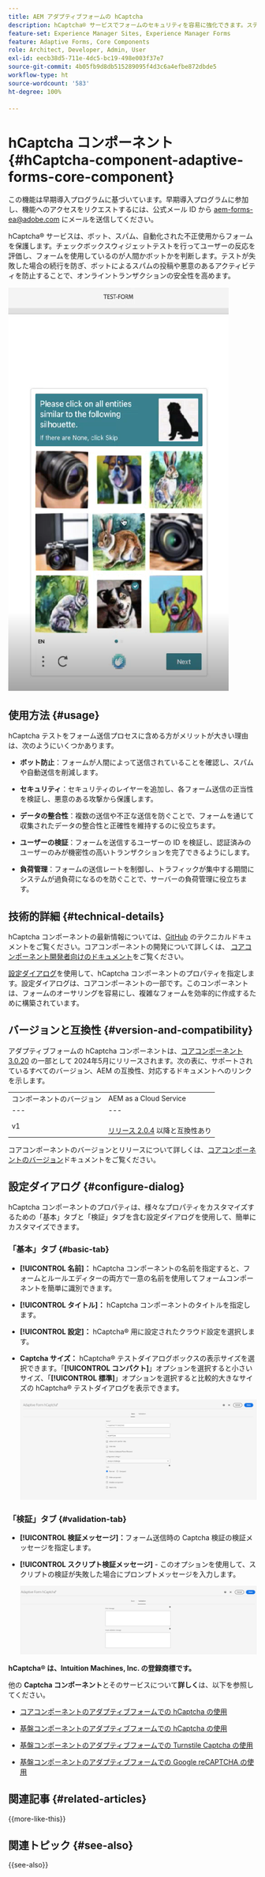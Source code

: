 ```yaml
---
title: AEM アダプティブフォームの hCaptcha
description: hCaptcha® サービスでフォームのセキュリティを容易に強化できます。ステップバイステップガイドをご用意しております。
feature-set: Experience Manager Sites, Experience Manager Forms
feature: Adaptive Forms, Core Components
role: Architect, Developer, Admin, User
exl-id: eecb38d5-711e-4dc5-bc19-498e003f37e7
source-git-commit: 4b05fb9d8db515289095f4d3c6a4efbe872dbde5
workflow-type: ht
source-wordcount: '583'
ht-degree: 100%

---
```


# hCaptcha コンポーネント{#hCaptcha-component-adaptive-forms-core-component}

<span class="preview">この機能は早期導入プログラムに基づいています。早期導入プログラムに参加し、機能へのアクセスをリクエストするには、公式メール ID から aem-forms-ea@adobe.com にメールを送信してください。</span>

hCaptcha® サービスは、ボット、スパム、自動化された不正使用からフォームを保護します。チェックボックスウィジェットテストを行ってユーザーの反応を評価し、フォームを使用しているのが人間かボットかを判断します。テストが失敗した場合の続行を防ぎ、ボットによるスパムの投稿や悪意のあるアクティビティを防止することで、オンライントランザクションの安全性を高めます。

![hCaptcha®](/help/adaptive-forms/assets/hCaptcha-challenge.png)

## 使用方法 {#usage}

hCaptcha テストをフォーム送信プロセスに含める方がメリットが大きい理由は、次のようにいくつかあります。

- **ボット防止**：フォームが人間によって送信されていることを確認し、スパムや自動送信を削減します。

- **セキュリティ**：セキュリティのレイヤーを追加し、各フォーム送信の正当性を検証し、悪意のある攻撃から保護します。

- **データの整合性**：複数の送信や不正な送信を防ぐことで、フォームを通じて収集されたデータの整合性と正確性を維持するのに役立ちます。

- **ユーザーの検証**：フォームを送信するユーザーの ID を検証し、認証済みのユーザーのみが機密性の高いトランザクションを完了できるようにします。

- **負荷管理**：フォームの送信レートを制御し、トラフィックが集中する期間にシステムが過負荷になるのを防ぐことで、サーバーの負荷管理に役立ちます。

## 技術的詳細 {#technical-details}

hCaptcha コンポーネントの最新情報については、[GitHub](https://github.com/adobe/aem-core-forms-components/blob/master/ui.af.apps/src/main/content/jcr_root/apps/core/fd/components/form/hCaptcha/v1/hCaptcha/README.md) のテクニカルドキュメントをご覧ください。コアコンポーネントの開発について詳しくは、 [コアコンポーネント開発者向けのドキュメント](/help/developing/overview.md)をご覧ください。

[設定ダイアログ](#configure-dialog)を使用して、hCaptcha コンポーネントのプロパティを指定します。設定ダイアログは、コアコンポーネントの一部です。このコンポーネントは、フォームのオーサリングを容易にし、複雑なフォームを効率的に作成するために構築されています。

## バージョンと互換性 {#version-and-compatibility}


アダプティブフォームの hCaptcha コンポーネントは、[コアコンポーネント 3.0.20](https://github.com/adobe/aem-core-forms-components/commit/a4cb97131ffad47137a8f5f173401128a1cf3491) の一部として 2024年5月にリリースされます。次の表に、サポートされているすべてのバージョン、AEM の互換性、対応するドキュメントへのリンクを示します。

|  |  |
|---|---|
| コンポーネントのバージョン | AEM as a Cloud Service |
| --- | --- |
| v1 | <br>[リリース 2.0.4](/help/adaptive-forms/version.md) 以降と互換性あり | 互換性あり | 互換性あり |

コアコンポーネントのバージョンとリリースについて詳しくは、[コアコンポーネントのバージョン](/help/adaptive-forms/version.md)ドキュメントをご覧ください。

## 設定ダイアログ {#configure-dialog}

hCaptcha コンポーネントのプロパティは、様々なプロパティをカスタマイズするための「基本」タブと「検証」タブを含む設定ダイアログを使用して、簡単にカスタマイズできます。

### 「基本」タブ {#basic-tab}

- **[!UICONTROL 名前]：** hCaptcha コンポーネントの名前を指定すると、フォームとルールエディターの両方で一意の名前を使用してフォームコンポーネントを簡単に識別できます。
- **[!UICONTROL タイトル]：** hCaptcha コンポーネントのタイトルを指定します。
- **[!UICONTROL 設定]：** hCaptcha® 用に設定されたクラウド設定を選択します。
- **Captcha サイズ：** hCaptcha® テストダイアログボックスの表示サイズを選択できます。「**[!UICONTROL コンパクト]**」オプションを選択すると小さいサイズ、「**[!UICONTROL 標準]**」オプションを選択すると比較的大きなサイズの hCaptcha® テストダイアログを表示できます。<!-- or **[!UICONTROL Invisible]** to validate hCaptcha&reg; without explicitly rendering the checkbox widget on the user interface. -->

  ![hCaptcha の「基本」タブ](/help/adaptive-forms/assets/hcaptcha-basic.png)

### 「検証」タブ {#validation-tab}

- **[!UICONTROL 検証メッセージ]：**&#x200B;フォーム送信時の Captcha 検証の検証メッセージを指定します。
- **[!UICONTROL スクリプト検証メッセージ]** - このオプションを使用して、スクリプトの検証が失敗した場合にプロンプトメッセージを入力します。

  ![hCaptcha の「検証」タブ](/help/adaptive-forms/assets/hcaptcha-validation-tab.png)

**hCaptcha® は、Intuition Machines, Inc. の登録商標です。**

他の **Captcha コンポーネント**&#x200B;とそのサービスについて&#x200B;**詳しく**&#x200B;は、以下を参照してください。

- [コアコンポーネントのアダプティブフォームでの hCaptcha の使用](https://experienceleague.adobe.com/ja/docs/experience-manager-cloud-service/content/forms/adaptive-forms-authoring/authoring-adaptive-forms-core-components/create-an-adaptive-form-on-forms-cs/integrate-adaptive-forms-hCaptcha-core-components)

- [基盤コンポーネントのアダプティブフォームでの hCaptcha の使用](https://experienceleague.adobe.com/ja/docs/experience-manager-cloud-service/content/forms/adaptive-forms-authoring/authoring-adaptive-forms-foundation-components/add-components-to-an-adaptive-form/integrate-adaptive-forms-hcaptcha)

- [基盤コンポーネントのアダプティブフォームでの Turnstile Captcha の使用](https://experienceleague.adobe.com/ja/docs/experience-manager-cloud-service/content/forms/adaptive-forms-authoring/authoring-adaptive-forms-foundation-components/add-components-to-an-adaptive-form/integrate-adaptive-forms-turnstile)

- [基盤コンポーネントのアダプティブフォームでの Google reCAPTCHA の使用](https://experienceleague.adobe.com//docs/experience-manager-cloud-service/content/forms/adaptive-forms-authoring/authoring-adaptive-forms-core-components/create-an-adaptive-form-on-forms-cs/captcha-adaptive-forms-core-components)

## 関連記事 {#related-articles}

{{more-like-this}}

## 関連トピック {#see-also}

{{see-also}}
